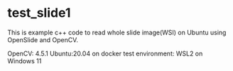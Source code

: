 # test_slide1

This is example c++ code to read whole slide image(WSI) on Ubuntu using OpenSlide and OpenCV.

OpenCV: 4.5.1
Ubuntu:20.04 on docker
test environment: WSL2 on Windows 11
